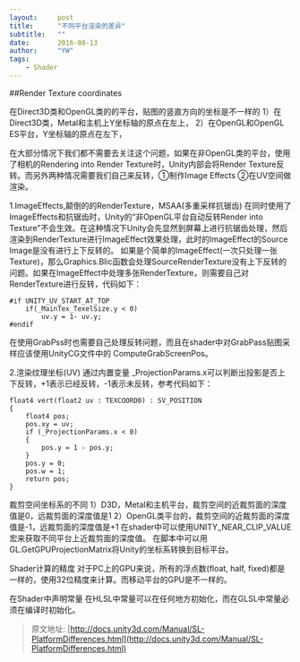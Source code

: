 ```yaml
---
layout:     post
title:      "不同平台渲染的差异"
subtitle:   ""
date:       2016-08-13
author: 	"YW"
tags:
    - Shader
---
```



##Render Texture coordinates

在Direct3D类和OpenGL类的的平台，贴图的竖直方向的坐标是不一样的
	1）在Direct3D类，Metal和主机上Y坐标轴的原点在左上，
	2）在OpenGL和OpenGL ES平台，Y坐标轴的原点在左下，

在大部分情况下我们都不需要去关注这个问题，如果在非OpenGL类的平台，使用了相机的Rendering into Render Texture时，Unity内部会将Render Texture反转。而另外两种情况需要我们自己来反转，①制作Image Effects ②在UV空间做渲染。

1.ImageEffects,颠倒的的RenderTexture，MSAA(多重采样抗锯齿)
在同时使用了ImageEffects和抗锯齿时，Unity的“非OpenGL平台自动反转Render into Texture"不会生效。在这种情况下Unity会先显然到屏幕上进行抗锯齿处理，然后渲染到RenderTexture进行ImageEffect效果处理，此时的ImageEffect的Source Image是没有进行上下反转的。
	如果是个简单的ImageEffect(一次只处理一张Texture)，那么Graphics.Blic函数会处理SourceRenderTexture没有上下反转的问题。如果在ImageEffect中处理多张RenderTexture，则需要自己对RenderTexture进行反转，代码如下：

	#if UNITY_UV_START_AT_TOP
		if(_MainTex_TexelSize.y < 0)
			uv.y = 1- uv.y;
	#endif

在使用GrabPss时也需要自己处理反转问题，而且在shader中对GrabPass贴图采样应该使用UnityCG文件中的 ComputeGrabScreenPos。

2.渲染纹理坐标(UV)
通过内置变量 _ProjectionParams.x可以判断出投影是否上下反转，+1表示已经反转，-1表示未反转，参考代码如下：
	
	float4 vert(float2 uv : TEXCOORD0) : SV_POSITION
	{
		float4 pos;
		pos.xy = uv;
		if (_ProjectionParams.x < 0)
		{
			pos.y = 1 - pos.y;
		}
		pos.y = 0;
		pos.w = 1;
		return pos;
	}


裁剪空间坐标系的不同
	1）D3D，Metal和主机平台，裁剪空间的近裁剪面的深度值是0，远裁剪面的深度值是1
	2）OpenGL类平台的，裁剪空间的近裁剪面的深度值是-1，远裁剪面的深度值是+1
	在shader中可以使用UNITY_NEAR_CLIP_VALUE宏来获取不同平台上近裁剪面的深度值。
	在脚本中可以用GL.GetGPUProjectionMatrix将Unity的坐标系转换到目标平台。


Shader计算的精度	
	对于PC上的GPU来说，所有的浮点数(float, half, fixed)都是一样的，使用32位精度来计算。而移动平台的GPU是不一样的。


在Shader中声明常量
	在HLSL中常量可以在任何地方初始化，而在GLSL中常量必须在编译时初始化。
	

>原文地址: [http://docs.unity3d.com/Manual/SL-PlatformDifferences.html](http://docs.unity3d.com/Manual/SL-PlatformDifferences.html)